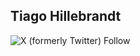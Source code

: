 ## Tiago Hillebrandt

![X (formerly Twitter) Follow](https://img.shields.io/twitter/follow/tiagoscd?style=flat)
